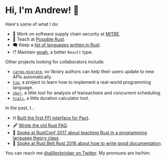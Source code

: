 # Hi, I'm Andrew! :wave:

Here's some of what I do:

- 🔧 Work on software supply chain security at [MITRE][mitre].
- 🦀 Teach at [Possible Rust][poss].
- 🗨️ Keep a [list of languages written in Rust][langs].
- ⁉️ Maintain [woah][woah], a better `Result` type.

Other projects looking for collaborators include:

- [`cargo-migrate`][migrate], so library authors can help their users update to new APIs automatically.
- [`tin`][tin], a project to learn how to implement a real-world programming language.
- [`skej`][skej], a little tool for analysis of transactions and concurrent scheduling.
- [`tcalc`][tcalc], a little duration calculator tool.

In the past, I...

- ⛓️ [Built the first FFI interface for Pact](https://github.com/pact-foundation/pact-reference/pull/97).
- 🖋️ [Wrote the old Rust FAQ](https://github.com/rust-lang/prev.rust-lang.org/pull/202).
- 🎒 [Spoke at RustConf 2017 about teaching Rust in a programming language theory class](https://www.youtube.com/watch?v=0PhfaFkzdBA).
- 📖 [Spoke at Rust Belt Rust 2016 about how to write good documentation](https://www.youtube.com/watch?v=Wz2oFEDwiOk).

You can reach me [@alilleybrinker on Twitter][twitter]. My pronouns are he/him.

[mitre]: https://mitre.org
[rust]: https://rust-lang.org
[poss]: https://www.possiblerust.com
[mentor]: https://rustbeginners.github.io/awesome-rust-mentors/
[twitter]: https://twitter.com/alilleybrinker
[langs]: https://github.com/alilleybrinker/langs-in-rust
[woah]: https://github.com/alilleybrinker/woah/
[mentoring_page]: https://github.com/alilleybrinker/alilleybrinker/blob/master/MENTORING.md
[migrate]: https://gist.github.com/alilleybrinker/4ed6badfa317cd6d5e9f74c95d71309a
[tin]: https://github.com/alilleybrinker/tin
[skej]: https://github.com/alilleybrinker/skej
[tcalc]: https://github.com/alilleybrinker/tcalc

